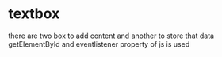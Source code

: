 # textbox
there are two box to add content and another to store that data
getElementById and eventlistener property of js is used
